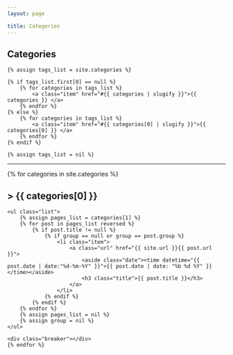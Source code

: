```yaml
---
layout: page

title: Categories
---
```


<section class="list">
    <h1 class="title">Categories</h1>

    {% assign tags_list = site.categories %}

    {% if tags_list.first[0] == null %}
        {% for categories in tags_list %}
            <a class="item" href="#{{ categories | slugify }}">{{ categories }} </a>
        {% endfor %}
    {% else %}
        {% for categories in tags_list %}
            <a class="item" href="#{{ categories[0] | slugify }}">{{ categories[0] }} </a>
        {% endfor %}
    {% endif %}

    {% assign tags_list = nil %}
</section>

<hr>

<section class="tag-list">
    {% for categories in site.categories  %}
    <h2 class="title" id="{{ categories[0] | slugify }}">> {{ categories[0] }}</h2>

    <ul class="list">
        {% assign pages_list = categories[1] %}
        {% for post in pages_list reversed %}
            {% if post.title != null %}
                {% if group == null or group == post.group %}
                    <li class="item">
                        <a class="url" href="{{ site.url }}{{ post.url }}">
                            <aside class="date"><time datetime="{{ post.date | date:"%d-%m-%Y" }}">{{ post.date | date: "%b %d %Y" }}</time></aside>
                            <h3 class="title">{{ post.title }}</h3>
                        </a>
                    </li>
                {% endif %}
            {% endif %}
        {% endfor %}
        {% assign pages_list = nil %}
        {% assign group = nil %}
    </ul>

    <div class="breaker"></div>
    {% endfor %}
</section>
